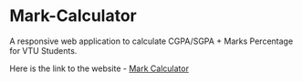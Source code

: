 # Mark-Calculator

A responsive web application to calculate CGPA/SGPA + Marks Percentage for VTU Students.

Here is the link to the website - [Mark Calculator](http://markcalculator.in)
